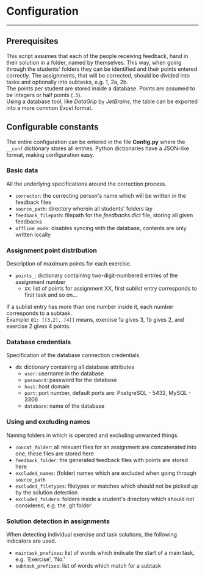 
# Configuration

---

## Prerequisites

This script assumes that each of the people receiving feedback, hand in their solution in a folder, named by themselves.
This way, when going through the students' folders they can be identified and their points entered correctly.
The assignments, that will be corrected, should be divided into tasks and optionally into subtasks, e.g. 1, 2a, 2b. \
The points per student are stored inside a database. Points are assumed to be integers or half points (`.5`). \
Using a database tool, like *DataGrip* by *JetBrains*, the table can be exported into a more common *Excel* format.


## Configurable constants

The entire configuration can be entered in the file **Config.py** where the `__conf` dictionary stores all entries.
Python dictionaries have a JSON-like format, making configuration easy.

### Basic data

All the underlying specifications around the correction process.
- `corrector`: the correcting person's name which will be written in the feedback files
- `source_path`: directory wherein all students' folders lay
- `feedback_filepath`: filepath for the *feedbacks.dict* file, storing all given feedbacks
- `offline_mode`: disables syncing with the database, contents are only written locally

### Assignment point distribution

Description of maximum points for each exercise.
- `points_`: dictionary containing two-digit-numbered entries of the assignment number
  - `XX`: list of points for assignment XX, first sublist entry corresponds to first task and so on...

If a sublist entry has more than one number inside it, each number corresponds to a subtask. \
Example: `01: [[3,2], [4]]` means, exercise 1a gives 3, 1b gives 2, and exercise 2 gives 4 points.

### Database credentials

Specification of the database connection credentials.
- `db`: dictionary containing all database attributes
  - `user`: username in the database
  - `password`: password for the database
  - `host`: host domain
  - `port`: port number, default ports are: PostgreSQL - 5432, MySQL - 3306
  - `database`: name of the database

### Using and excluding names

Naming folders in which is operated and excluding unwanted things.
- `concat_folder`: all relevant files for an assignment are concatenated into one, these files are stored here
- `feedback_folder`: the generated feedback files with points are stored here
- `excluded_names`: (folder) names which are excluded when going through `source_path`
- `excluded_filetypes`: filetypes or matches which should not be picked up by the solution detection
- `excluded_folders`: folders inside a student's directory which should not considered, e.g. the .git folder

### Solution detection in assignments

When detecting individual exercise and task solutions, the following indicators are used.
- `maintask_prefixes`: list of words which indicate the start of a main task, e.g. 'Exercise', 'No.'
- `subtask_prefixes`: list of words which match for a subtask
